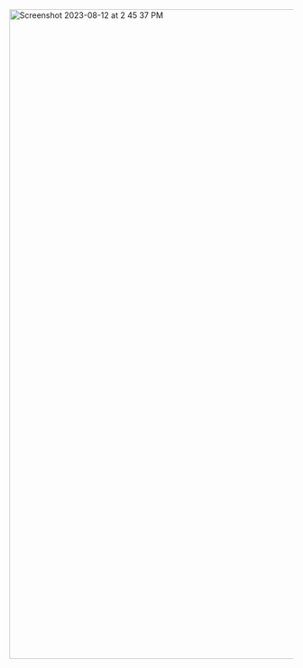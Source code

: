 <img width="1153" alt="Screenshot 2023-08-12 at 2 45 37 PM" src="https://github.com/shaheer100/Algorithm-Design-and-Data-Abstraction/assets/132164680/15057c88-509d-444b-a889-cfd75fc3a9d3">

